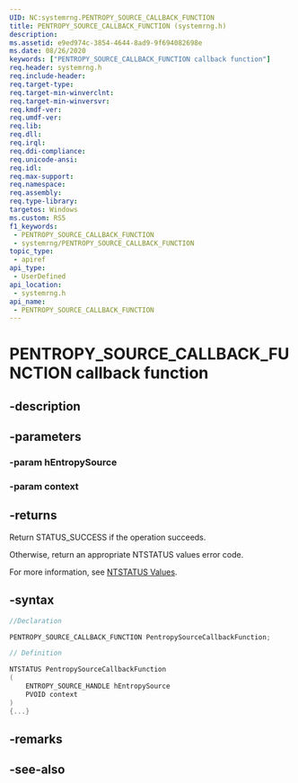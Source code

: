 ```yaml
---
UID: NC:systemrng.PENTROPY_SOURCE_CALLBACK_FUNCTION
title: PENTROPY_SOURCE_CALLBACK_FUNCTION (systemrng.h)
description: 
ms.assetid: e9ed974c-3854-4644-8ad9-9f694082698e
ms.date: 08/26/2020
keywords: ["PENTROPY_SOURCE_CALLBACK_FUNCTION callback function"]
req.header: systemrng.h
req.include-header: 
req.target-type: 
req.target-min-winverclnt: 
req.target-min-winversvr: 
req.kmdf-ver: 
req.umdf-ver: 
req.lib: 
req.dll: 
req.irql: 
req.ddi-compliance: 
req.unicode-ansi: 
req.idl: 
req.max-support: 
req.namespace: 
req.assembly: 
req.type-library: 
targetos: Windows
ms.custom: RS5
f1_keywords:
 - PENTROPY_SOURCE_CALLBACK_FUNCTION
 - systemrng/PENTROPY_SOURCE_CALLBACK_FUNCTION
topic_type:
 - apiref
api_type:
 - UserDefined
api_location:
 - systemrng.h
api_name:
 - PENTROPY_SOURCE_CALLBACK_FUNCTION
---
```


# PENTROPY_SOURCE_CALLBACK_FUNCTION callback function


## -description

## -parameters

### -param hEntropySource

### -param context

## -returns

Return STATUS_SUCCESS if the operation succeeds.

Otherwise, return an appropriate NTSTATUS values error code.

For more information, see [NTSTATUS Values](https://docs.microsoft.com/windows-hardware/drivers/kernel/using-ntstatus-values).

## -syntax

```cpp
//Declaration

PENTROPY_SOURCE_CALLBACK_FUNCTION PentropySourceCallbackFunction;

// Definition

NTSTATUS PentropySourceCallbackFunction
(
    ENTROPY_SOURCE_HANDLE hEntropySource
    PVOID context
)
{...}

```

## -remarks

## -see-also

